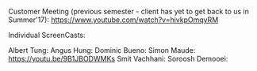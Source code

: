 Customer Meeting (previous semester - client has yet to get back to us in Summer'17):
https://www.youtube.com/watch?v=hivkpOmqyRM

Individual ScreenCasts: 

Albert Tung:
Angus Hung:
Dominic Bueno:
Simon Maude:        https://youtu.be/9B1JBODWMKs
Smit Vachhani:
Soroosh Demooei:
